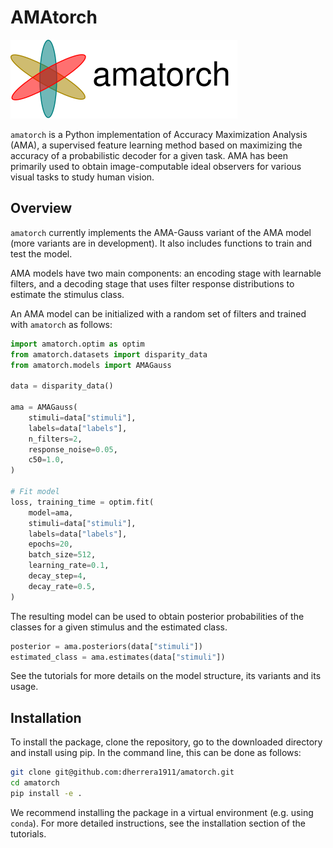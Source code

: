 # AMAtorch

![](docs/source/_static/amatorch.svg)

`amatorch` is a Python implementation of Accuracy Maximization Analysis (AMA),
a supervised feature learning method based on maximizing the accuracy
of a probabilistic decoder for a given task. AMA has been primarily
used to obtain image-computable ideal observers for various visual tasks
to study human vision.

## Overview

`amatorch` currently implements the AMA-Gauss variant of the AMA model
(more variants are in development). It also includes functions to
train and test the model.

AMA models have two main components: an encoding stage with learnable
filters, and a decoding stage that uses filter response distributions
to estimate the stimulus class.

An AMA model can be initialized with a random set of filters and
trained with `amatorch` as follows:

```python
import amatorch.optim as optim
from amatorch.datasets import disparity_data
from amatorch.models import AMAGauss

data = disparity_data()

ama = AMAGauss(
    stimuli=data["stimuli"],
    labels=data["labels"],
    n_filters=2,
    response_noise=0.05,
    c50=1.0,
)

# Fit model
loss, training_time = optim.fit(
    model=ama,
    stimuli=data["stimuli"],
    labels=data["labels"],
    epochs=20,
    batch_size=512,
    learning_rate=0.1,
    decay_step=4,
    decay_rate=0.5,
)
```

The resulting model can be used to obtain posterior probabilities
of the classes for a given stimulus and the estimated class.

```python
posterior = ama.posteriors(data["stimuli"])
estimated_class = ama.estimates(data["stimuli"])
```

See the tutorials for more details on the model structure,
its variants and its usage.


## Installation

To install the package, clone the repository, go to the
downloaded directory and install using pip. In the command
line, this can be done as follows:

```bash
git clone git@github.com:dherrera1911/amatorch.git
cd amatorch
pip install -e .
```

We recommend installing the package in a virtual
environment (e.g. using `conda`). For more detailed instructions, see the
installation section of the tutorials.

